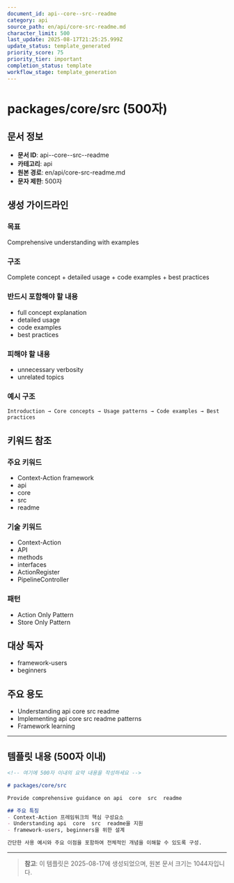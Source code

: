 ```yaml
---
document_id: api--core--src--readme
category: api
source_path: en/api/core-src-readme.md
character_limit: 500
last_update: 2025-08-17T21:25:25.999Z
update_status: template_generated
priority_score: 75
priority_tier: important
completion_status: template
workflow_stage: template_generation
---
```


# packages/core/src (500자)

## 문서 정보
- **문서 ID**: api--core--src--readme
- **카테고리**: api
- **원본 경로**: en/api/core-src-readme.md
- **문자 제한**: 500자

## 생성 가이드라인

### 목표
Comprehensive understanding with examples

### 구조
Complete concept + detailed usage + code examples + best practices

### 반드시 포함해야 할 내용
- full concept explanation
- detailed usage
- code examples
- best practices

### 피해야 할 내용  
- unnecessary verbosity
- unrelated topics

### 예시 구조
```
Introduction → Core concepts → Usage patterns → Code examples → Best practices
```

## 키워드 참조

### 주요 키워드
- Context-Action framework
- api
- core
- src
- readme

### 기술 키워드
- Context-Action
- API
- methods
- interfaces
- ActionRegister
- PipelineController

### 패턴
- Action Only Pattern
- Store Only Pattern

## 대상 독자
- framework-users
- beginners

## 주요 용도
- Understanding api  core  src  readme
- Implementing api  core  src  readme patterns
- Framework learning

---

## 템플릿 내용 (500자 이내)

```markdown
<!-- 여기에 500자 이내의 요약 내용을 작성하세요 -->

# packages/core/src

Provide comprehensive guidance on api  core  src  readme

## 주요 특징
- Context-Action 프레임워크의 핵심 구성요소
- Understanding api  core  src  readme을 지원
- framework-users, beginners을 위한 설계

간단한 사용 예시와 주요 이점을 포함하여 전체적인 개념을 이해할 수 있도록 구성.
```

---

> **참고**: 이 템플릿은 2025-08-17에 생성되었으며, 
> 원본 문서 크기는 1044자입니다.
